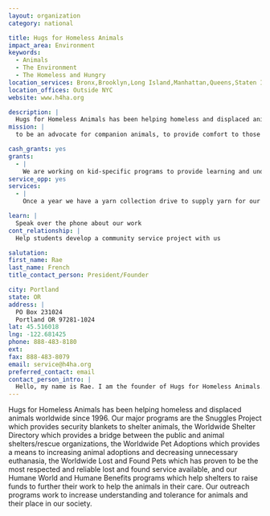 ```yaml
---
layout: organization
category: national

title: Hugs for Homeless Animals
impact_area: Environment
keywords: 
  - Animals
  - The Environment
  - The Homeless and Hungry
location_services: Bronx,Brooklyn,Long Island,Manhattan,Queens,Staten Island,Greater New York,Outside NYC
location_offices: Outside NYC
website: www.h4ha.org

description: |
  Hugs for Homeless Animals has been helping homeless and displaced animals worldwide since 1996. Our major programs are the Snuggles Project which provides security blankets to shelter animals, the Worldwide Shelter Directory which provides a bridge between the public and animal shelters/rescue organizations, the Worldwide Pet Adoptions which provides a means to increasing animal adoptions and decreasing unnecessary euthanasia, the Worldwide Lost and Found Pets which has proven to be the most respected and reliable lost and found service available, and our Humane World and Humane Benefits programs which help shelters to raise funds to further their work to help the animals in their care. Our outreach programs work to increase understanding and tolerance for animals and their place in our society.
mission: |
  to be an advocate for companion animals, to provide comfort to those animals who are awaiting placement into good homes, to address the middle ground issue of increasing the numbers of temporary housing and health care for all homeless and displaced animals, to educate the public in proper care and guardianship, to provide an outreach lost and found pets program, to provide programs to help other nonprofits to do their work to make the world a better place for people and animals. 

cash_grants: yes
grants: 
  - |
    We are working on kid-specific programs to provide learning and understanding about animals and how important they are to our lives. We hope to have this ready sometime this summer.
service_opp: yes
services: 
  - |
    Once a year we have a yarn collection drive to supply yarn for our Snuggles Project. Coming soon, we will be sponsoring a Snuggle Fest as a family fun gathering to further the work of the Snuggles Project.

learn: |
  Speak over the phone about our work
cont_relationship: |
  Help students develop a community service project with us

salutation: 
first_name: Rae
last_name: French
title_contact_person: President/Founder

city: Portland
state: OR
address: |
  PO Box 231024  
  Portland OR 97281-1024
lat: 45.516018
lng: -122.681425
phone: 888-483-8180
ext: 
fax: 888-483-8079
email: service@h4ha.org
preferred_contact: email
contact_person_intro: |
  Hello, my name is Rae. I am the founder of Hugs for Homeless Animals. I started Hugs for Homeless Animals when a cat named Lady Siam introduced me to the plight of homeless animals. I was so moved by this experience that I wanted to help other people understand that animals have a special place in our hearts and in our homes and in our communities.
---
```

Hugs for Homeless Animals has been helping homeless and displaced animals worldwide since 1996. Our major programs are the Snuggles Project which provides security blankets to shelter animals, the Worldwide Shelter Directory which provides a bridge between the public and animal shelters/rescue organizations, the Worldwide Pet Adoptions which provides a means to increasing animal adoptions and decreasing unnecessary euthanasia, the Worldwide Lost and Found Pets which has proven to be the most respected and reliable lost and found service available, and our Humane World and Humane Benefits programs which help shelters to raise funds to further their work to help the animals in their care. Our outreach programs work to increase understanding and tolerance for animals and their place in our society.